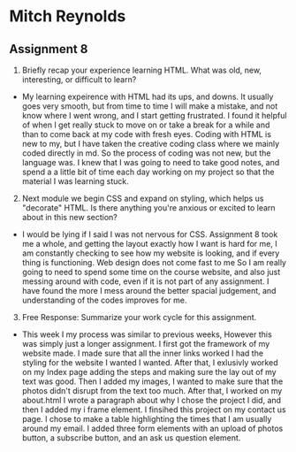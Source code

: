 # Mitch Reynolds
## Assignment 8
1. Briefly recap your experience learning HTML. What was old, new, interesting, or difficult to learn?
- My learning expeirence with HTML had its ups, and downs. It usually goes very smooth, but from time to time I will make a mistake, and not know where I went wrong, and I start getting frustrated. I found it helpful of when I get really stuck to move on or take a break for a while and than to come back at my code with fresh eyes. Coding with HTML is new to my, but I have taken the creative coding class where we mainly coded directly in md. So the process of coding was not new, but the language was. I knew that I was going to need to take good notes, and spend a a little bit of time each day working on my project so that the material I was learning stuck.
2. Next module we begin CSS and expand on styling, which helps us "decorate" HTML. Is there anything you're anxious or excited to learn about in this new section?
- I would be lying if I said I was not nervous for CSS. Assignment 8 took me a whole, and getting the layout exactly how I want is hard for me, I am constantly checking to see how my website is looking, and if every thing is functioning. Web design does not come fast to me So I am really going to need to spend some time on the course website, and also just messing around with code, even if it is not part of any assignment. I have found the more I mess around the better spacial judgement, and understanding of the codes improves for me.
3. Free Response: Summarize your work cycle for this assignment.
- This week I my process was similar to previous weeks, However this was simply just a longer assignment. I first got the framework of my website made. I made sure that all the inner links worked I had the styling for the website I wanted I wanted. After that, I exlusivly worked on my Index page adding the steps and making sure the lay out of my text was good. Then I added my images, I wanted to make sure that the photos didn't disrupt from the text too much. After that, I worked on my about.html I wrote a paragraph about why I chose the project I did, and then I added my i frame element. I finsihed this project on my contact us page. I chose to make a table highlighting the times that I am usually around my email. I added three form elements with an upload of photos button, a subscribe button, and an ask us question element. 
